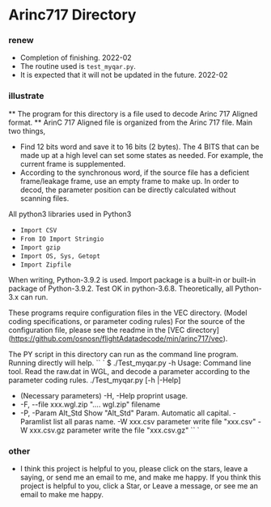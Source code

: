 # Arinc717 Directory

### renew   
* Completion of finishing. 2022-02
* The routine used is `test_myqar.py`.
* It is expected that it will not be updated in the future. 2022-02



### illustrate   
** The program for this directory is a file used to decode Arinc 717 Aligned format. **
ArinC 717 Aligned file is organized from the Arinc 717 file. Main two things,
* Find 12 bits word and save it to 16 bits (2 bytes). The 4 BITS that can be made up at a high level can set some states as needed. For example, the current frame is supplemented.
* According to the synchronous word, if the source file has a deficient frame/leakage frame, use an empty frame to make up. In order to decod, the parameter position can be directly calculated without scanning files.


All python3 libraries used in Python3
  * `Import CSV`
  * `From IO Import Stringio`
  * `Import gzip`
  * `Import OS, Sys, Getopt`
  * `Import Zipfile`


When writing, Python-3.9.2 is used. Import package is a built-in or built-in package of Python-3.9.2.
Test OK in python-3.6.8.
Theoretically, all Python-3.x can run.

These programs require configuration files in the VEC directory. (Model coding specifications, or parameter coding rules)
For the source of the configuration file, please see the readme in the [VEC directory] (https://github.com/osnosn/flightAdatadecode/min/arinc717/vec).

The PY script in this directory can run as the command line program.
Running directly will help.
`` `
$ ./Test_myqar.py -h
Usage:
   Command line tool.
 Read the raw.dat in WGL, and decode a parameter according to the parameter coding rules.
./Test_myqar.py [-h |-Help]
   * (Necessary parameters)
   -H, -Help proprint usage.
 * -F, --file xxx.wgl.zip ".... wgl.zip" filename
 * -P, -Param Alt_Std Show "Alt_Std" Param. Automatic all capital.
   -Paramlist list all paras name.
   -W xxx.csv parameter write file "xxx.csv"
   -W xxx.csv.gz parameter write the file "xxx.csv.gz"
`` `

### other  
* I think this project is helpful to you, please click on the stars, leave a saying, or send me an email to me, and make me happy.
  If you think this project is helpful to you, click a Star, or Leave a message, or see me an email to make me happy.


